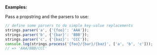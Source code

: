 **Examples:**

Pass a propstring and the parsers to use:

```js
// define some parsers to do simple key-value replacements
strings.parser('a', {'{foo}': 'AAA'});
strings.parser('b', {'{bar}': 'BBB'});
strings.parser('c', {'{baz}': 'CCC'});
console.log(strings.process('{foo}/{bar}/{baz}', ['a', 'b', 'c']));
// => 'AAA/BBB/CCC'
```